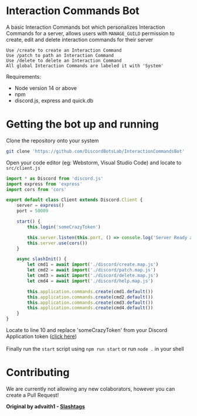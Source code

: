 # Interaction Commands Bot
A basic Interaction Commands bot which personalizes Interaction Commands for a server,
allows users with `MANAGE_GUILD` permission to create, edit and delete interaction commands for their server

```
Use /create to create an Interaction Command
Use /patch to path an Interaction Command
Use /delete to delete an Interaction Command
All global Interaction Commands are labeled it with 'System'
```

Requirements:
- Node version 14 or above
- npm
- discord.js, express and quick.db

# Getting the bot up and running
Clone the repository onto your system

```sh
git clone 'https://github.com/DiscordBotsLab/InteractionCommandsBot'
```
Open your code editor (eg: Webstorm, Visual Studio Code) and locate to `src/client.js`
```js
import * as Discord from 'discord.js'
import express from 'express'
import cors from 'cors'

export default class Client extends Discord.Client {
    server = express()
    port = 50009

    start() {
        this.login('someCrazyToken')

        this.server.listen(this.port, () => console.log('Server Ready at ' + this.port))
        this.server.use(cors())
    }

    async slashInit() {
        let cmd1 = await import('./discord/create.map.js')
        let cmd2 = await import('./discord/patch.map.js')
        let cmd3 = await import('./discord/delete.map.js')
        let cmd4 = await import('./discord/help.map.js')

        this.application.commands.create(cmd1.default())
        this.application.commands.create(cmd2.default())
        this.application.commands.create(cmd3.default())
        this.application.commands.create(cmd4.default())
    }
}
```
Locate to line 10 and replace 'someCrazyToken' from your Discord Application token ([click here](https://discord.com/developers/applications))<br><br>
Finally run the `start` script using `npm run start` or run `node .` in your shell

# Contributing
We are currently not allowing any new colaborators, however you can create a Pull Request!

**Original by advaith1 - [Slashtags](https://github.com/advaith1/slashtags)**
